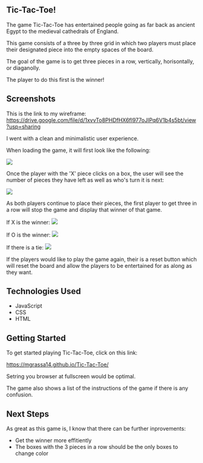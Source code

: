 ## Tic-Tac-Toe!

The game Tic-Tac-Toe has entertained people going as far back as ancient Egypt to the medieval cathedrals of England. 

This game consists of a three by three grid in which two players must place their designated piece into the empty spaces of the board.

The goal of the game is to get three pieces in a row, vertically, horisontally, or diaganolly.

The player to do this first is the winner!

## Screenshots

This is the link to my wireframe: 
<https://drive.google.com/file/d/1xvvTo8PHDfHX6fl977oJIPq6V1b4s5bt/view?usp=sharing>

I went with a clean and minimalistic user experience.

When loading the game, it will first look like the following:

<img src="https://i.imgur.com/PNjeEoS.png">

Once the player with the 'X' piece clicks on a box, the user will see the number of pieces they have left as well as who's turn it is next:

<img src="https://i.imgur.com/7wdRuPi.png">

As both players continue to place their pieces, the first player to get three in a row will stop the game and display that winner of that game.

If X is the winner:
<img src="https://i.imgur.com/tQ4Wxwr.png">

If O is the winner:
<img src="https://i.imgur.com/jrzGFum.png">

If there is a tie:
<img src="https://i.imgur.com/3eiLbln.png">

If the players would like to play the game again, their is a reset button which will reset the board and allow the players to be entertained for as along as they want.

## Technologies Used

* JavaScript
* CSS
* HTML

## Getting Started

To get started playing Tic-Tac-Toe, click on this link:

<https://mgrassa14.github.io/Tic-Tac-Toe/>

Setring you browser at fullscreen would be optimal.

The game also shows a list of the instructions of the game if there is any confusion.

## Next Steps

As great as this game is, I know that there can be further inprovements:

* Get the winner more effitiently
* The boxes with the 3 pieces in a row should be the only boxes to  change color 